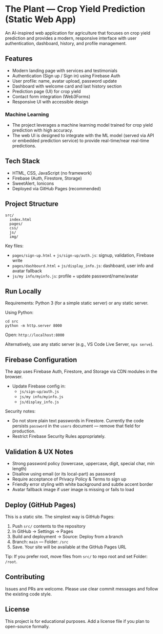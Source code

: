 # The Plant — Crop Yield Prediction (Static Web App)

An AI-inspired web application for agriculture that focuses on crop yield prediction and provides a modern, responsive interface with user authentication, dashboard, history, and profile management.

## Features
- Modern landing page with services and testimonials
- Authentication (Sign up / Sign in) using Firebase Auth
- User profile: name, avatar upload, password update
- Dashboard with welcome card and last history section
- Prediction page (UI) for crop yield
- Contact form integration (Web3Forms)
- Responsive UI with accessible design

### Machine Learning
- The project leverages a machine learning model trained for crop yield prediction with high accuracy.
- The web UI is designed to integrate with the ML model (served via API or embedded prediction service) to provide real-time/near real-time predictions.

## Tech Stack
- HTML, CSS, JavaScript (no framework)
- Firebase (Auth, Firestore, Storage)
- SweetAlert, Ionicons
- Deployed via GitHub Pages (recommended)

## Project Structure
```
src/
  index.html
  pages/
  css/
  js/
  img/
```

Key files:
- `pages/sign-up.html` + `js/sign-up/auth.js`: signup, validation, Firebase write
- `pages/dashbourd.html` + `js/display_info.js`: dashboard, user info and avatar fallback
- `js/my info/myinfo.js`: profile + update password/name/avatar

## Run Locally
Requirements: Python 3 (for a simple static server) or any static server.

Using Python:
```
cd src
python -m http.server 8000
```
Open: `http://localhost:8000`

Alternatively, use any static server (e.g., VS Code Live Server, `npx serve`).

## Firebase Configuration
The app uses Firebase Auth, Firestore, and Storage via CDN modules in the browser.
- Update Firebase config in:
  - `js/sign-up/auth.js`
  - `js/my info/myinfo.js`
  - `js/display_info.js`

Security notes:
- Do not store plain text passwords in Firestore. Currently the code persists `password` in the `users` document — remove that field for production.
- Restrict Firebase Security Rules appropriately.

## Validation & UX Notes
- Strong password policy (lowercase, uppercase, digit, special char, min length)
- Disallow using email (or its local-part) as password
- Require acceptance of Privacy Policy & Terms to sign up
- Friendly error styling with white background and subtle accent border
- Avatar fallback image if user image is missing or fails to load

## Deploy (GitHub Pages)
This is a static site. The simplest way is GitHub Pages:
1) Push `src/` contents to the repository
2) In GitHub → Settings → Pages
3) Build and deployment → Source: Deploy from a branch
4) Branch: `main` — Folder: `/src`
5) Save. Your site will be available at the GitHub Pages URL

Tip: If you prefer root, move files from `src/` to repo root and set Folder: `/root`.

## Contributing
Issues and PRs are welcome. Please use clear commit messages and follow the existing code style.

## License
This project is for educational purposes. Add a license file if you plan to open-source formally.